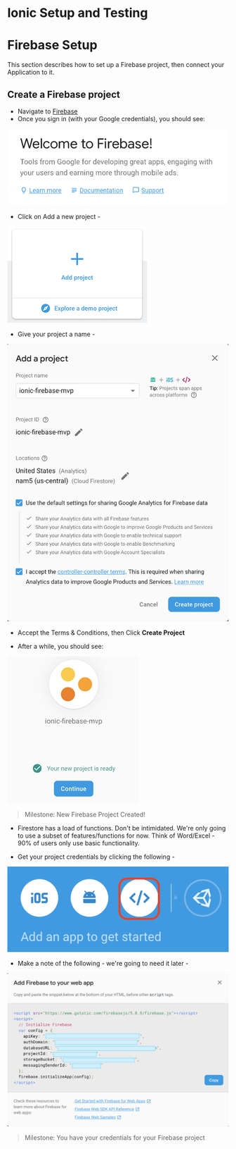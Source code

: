# Ionic Setup and Testing

# Firebase Setup

This section describes how to set up a Firebase project, then connect your Application to it.

## Create a Firebase project
* Navigate to [Firebase](https://console.firebase.google.com)
* Once you sign in (with your Google credentials), you should see:

![Firebase Welcome](images/firebase_welcome.png)

* Click on Add a new project -

![Firebase Add Project](images/firebase_add_project.png)

* Give your project a name -

![Firebase Create Project](images/firebase_create_project.png)

* Accept the Terms & Conditions, then Click **Create Project**

* After a while, you should see:

![Firebase Project Created](images/firebase_project_created.png)

> Milestone: New Firebase Project Created!

* Firestore has a load of functions.  Don't be intimidated.  We're only going to use a subset of features/functions for now.  Think of Word/Excel - 90% of users only use basic functionality.

* Get your project credentials by clicking the following -

![Firebase Credential Link](images/firebase_credentials_link.png)

* Make a note of the following - we're going to need it later -

![Firebase Credentials](images/firebase_credentials.png)

> Milestone: You have your credentials for your Firebase project